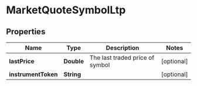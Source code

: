 # MarketQuoteSymbolLtp

## Properties
Name | Type | Description | Notes
------------ | ------------- | ------------- | -------------
**lastPrice** | **Double** | The last traded price of symbol |  [optional]
**instrumentToken** | **String** |  |  [optional]
